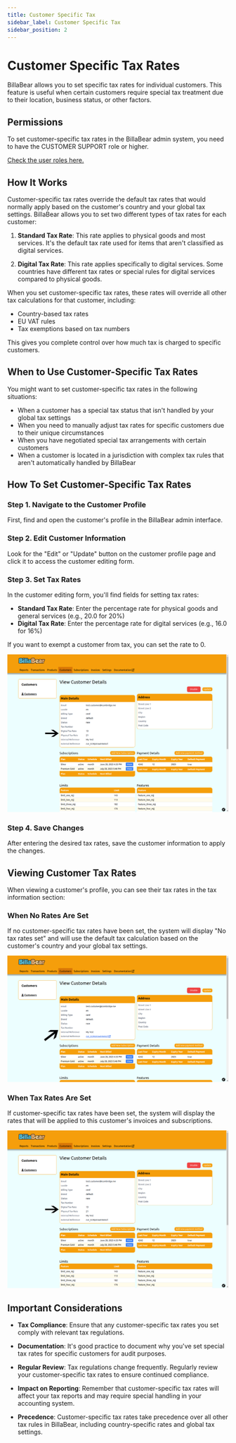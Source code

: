 ```yaml
---
title: Customer Specific Tax
sidebar_label: Customer Specific Tax
sidebar_position: 2
---
```


# Customer Specific Tax Rates

BillaBear allows you to set specific tax rates for individual customers. This feature is useful when certain customers require special tax treatment due to their location, business status, or other factors.

## Permissions

To set customer-specific tax rates in the BillaBear admin system, you need to have the CUSTOMER SUPPORT role or higher.

[Check the user roles here.](../user_roles/)

## How It Works

Customer-specific tax rates override the default tax rates that would normally apply based on the customer's country and your global tax settings. BillaBear allows you to set two different types of tax rates for each customer:

1. **Standard Tax Rate**: This rate applies to physical goods and most services. It's the default tax rate used for items that aren't classified as digital services.

2. **Digital Tax Rate**: This rate applies specifically to digital services. Some countries have different tax rates or special rules for digital services compared to physical goods.

When you set customer-specific tax rates, these rates will override all other tax calculations for that customer, including:
- Country-based tax rates
- EU VAT rules
- Tax exemptions based on tax numbers

This gives you complete control over how much tax is charged to specific customers.

## When to Use Customer-Specific Tax Rates

You might want to set customer-specific tax rates in the following situations:

- When a customer has a special tax status that isn't handled by your global tax settings
- When you need to manually adjust tax rates for specific customers due to their unique circumstances
- When you have negotiated special tax arrangements with certain customers
- When a customer is located in a jurisdiction with complex tax rules that aren't automatically handled by BillaBear

## How To Set Customer-Specific Tax Rates

### Step 1. Navigate to the Customer Profile

First, find and open the customer's profile in the BillaBear admin interface.

### Step 2. Edit Customer Information

Look for the "Edit" or "Update" button on the customer profile page and click it to access the customer editing form.

### Step 3. Set Tax Rates

In the customer editing form, you'll find fields for setting tax rates:

- **Standard Tax Rate**: Enter the percentage rate for physical goods and general services (e.g., 20.0 for 20%)
- **Digital Tax Rate**: Enter the percentage rate for digital services (e.g., 16.0 for 16%)

If you want to exempt a customer from tax, you can set the rate to 0.

![Set Rates](./customer_specific_tax_screenshots/tax_rates.png)

### Step 4. Save Changes

After entering the desired tax rates, save the customer information to apply the changes.

## Viewing Customer Tax Rates

When viewing a customer's profile, you can see their tax rates in the tax information section:

### When No Rates Are Set

If no customer-specific tax rates have been set, the system will display "No tax rates set" and will use the default tax calculation based on the customer's country and your global tax settings.

![Display When No Rates are Set](./customer_specific_tax_screenshots/no_tax_rates.png)

### When Tax Rates Are Set

If customer-specific tax rates have been set, the system will display the rates that will be applied to this customer's invoices and subscriptions.

![Display When Tax Rates are Set](./customer_specific_tax_screenshots/tax_rates.png)

## Important Considerations

- **Tax Compliance**: Ensure that any customer-specific tax rates you set comply with relevant tax regulations.

- **Documentation**: It's good practice to document why you've set special tax rates for specific customers for audit purposes.

- **Regular Review**: Tax regulations change frequently. Regularly review your customer-specific tax rates to ensure continued compliance.

- **Impact on Reporting**: Remember that customer-specific tax rates will affect your tax reports and may require special handling in your accounting system.

- **Precedence**: Customer-specific tax rates take precedence over all other tax rules in BillaBear, including country-specific rates and global tax settings.